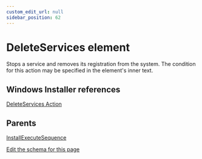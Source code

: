 ```yaml
---
custom_edit_url: null
sidebar_position: 62
---
```

# DeleteServices element
Stops a service and removes its registration from the system. The condition for this action may be specified in the element's inner text.

## Windows Installer references
[DeleteServices Action](https://docs.microsoft.com/en-us/windows/win32/msi/deleteservices-action)

## Parents
[InstallExecuteSequence](installexecutesequence.md)

[Edit the schema for this page](https://github.com/wixtoolset/web/blob/master/src/xsd4/wix.xsd)
